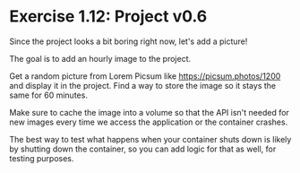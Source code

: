 # Exercise 1.12: Project v0.6
Since the project looks a bit boring right now, let's add a picture!

The goal is to add an hourly image to the project.

Get a random picture from Lorem Picsum like https://picsum.photos/1200 and display it in the project. Find a way to store the image so it stays the same for 60 minutes.

Make sure to cache the image into a volume so that the API isn't needed for new images every time we access the application or the container crashes.

The best way to test what happens when your container shuts down is likely by shutting down the container, so you can add logic for that as well, for testing purposes.